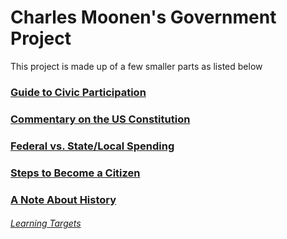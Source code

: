 # Charles Moonen's Government Project
This project is made up of a few smaller parts as listed below
### [Guide to Civic Participation](gcp.md)
### [Commentary on the US Constitution](constitution.html)
### [Federal vs. State/Local Spending](spending.md)
### [Steps to Become a Citizen](naturalization.png)
### [A Note About History](history_note.md)
###### [Learning Targets](https://docs.google.com/spreadsheets/d/12xm5sCL3GwFP8RiO1GV6YRNmMoXdV0DWeTqp_3G9A5g/edit?usp=sharing)
